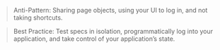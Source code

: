> Anti-Pattern: Sharing page objects, using your UI to log in, and not taking shortcuts.

> Best Practice: Test specs in isolation, programmatically log into your application, and take control of your application’s state.


